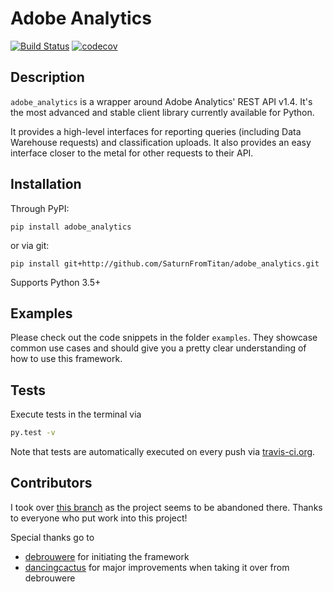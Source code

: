 # Adobe Analytics
[![Build Status](https://travis-ci.org/SaturnFromTitan/adobe_analytics.svg?branch=master)](https://travis-ci.org/SaturnFromTitan/adobe_analytics)
[![codecov](https://codecov.io/gh/SaturnFromTitan/adobe_analytics/branch/master/graph/badge.svg)](https://codecov.io/gh/SaturnFromTitan/adobe_analytics)

## Description
`adobe_analytics` is a wrapper around Adobe Analytics' REST API v1.4. It's the most
advanced and stable client library currently available for Python.

It provides a high-level interfaces for reporting queries (including Data Warehouse
requests) and classification uploads. It also provides an easy interface closer to
the metal for other requests to their API.

## Installation
Through PyPI:

    pip install adobe_analytics

or via git:

    pip install git+http://github.com/SaturnFromTitan/adobe_analytics.git

Supports Python 3.5+

## Examples
Please check out the code snippets in the folder `examples`. They showcase common use
cases and should give you a pretty clear understanding of how to use this framework.

## Tests
Execute tests in the terminal via
```bash
py.test -v
```

Note that tests are automatically executed on every push via [travis-ci.org](travis-ci.org).

## Contributors
I took over [this branch](https://github.com/dancingcactus/python-omniture) as the project seems to be
abandoned there. Thanks to everyone who put work into this project!

Special thanks go to
- [debrouwere](https://github.com/debrouwere) for initiating the framework
- [dancingcactus](https://github.com/dancingcactus) for major improvements when taking it over from debrouwere
